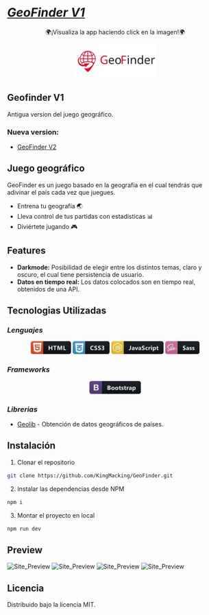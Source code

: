 

# [_**GeoFinder V1**_](https://geofinderapp.netlify.app "Live app")

<p align='center'>
    🌍¡Visualiza la app haciendo click en la imagen!🌍
</p>
<p align='center'>
    <a href="https://geofinderapp.netlify.app"><img height="80"src="https://github.com/KingMacking/GeoFinder/blob/master/img/geofinder/gf-logo.svg"></a>
</p>

## Geofinder V1
Antigua version del juego geográfico. <br>
### **Nueva version:**
- [GeoFinder V2](https://github.com/KingMacking/GeoFinderReact)

## Juego geográfico

GeoFinder es un juego basado en la geografía en el cual tendrás que adivinar el país cada vez que juegues.

- Entrena tu geografía 🌏
- Lleva control de tus partidas con estadísticas 📊
- Diviértete jugando 🎮

## Features

- **Darkmode:** Posibilidad de elegir entre los distintos temas, claro y oscuro, el cual tiene persistencia de usuario.
- **Datos en tiempo real:** Los datos colocados son en tiempo real, obtenidos de una API.

## Tecnologias Utilizadas
### _Lenguajes_
<p align='center'>
    <img height="30"src="https://github.com/MikeCodesDotNET/ColoredBadges/blob/master/svg/dev/languages/html.svg">
    <img height="30"src="https://github.com/MikeCodesDotNET/ColoredBadges/blob/master/svg/dev/languages/css3.svg">
    <img height="30"src="https://github.com/MikeCodesDotNET/ColoredBadges/blob/master/svg/dev/languages/js.svg">
    <img height="30"src="https://github.com/MikeCodesDotNET/ColoredBadges/blob/master/svg/dev/languages/sass.svg">
</p>

### _Frameworks_
<p align='center'>
    <img height="30"src="https://github.com/MikeCodesDotNET/ColoredBadges/blob/master/svg/dev/frameworks/bootstrap.svg">
</p>

### _Librerias_
- [Geolib]  - Obtención de datos geográficos de países.


## Instalación
1. Clonar el repositorio
```sh
git clone https://github.com/KingMacking/GeoFinder.git
```
2. Instalar las dependencias desde NPM
```sh
npm i
```
3. Montar el proyecto en local
```sh
npm run dev
```
## Preview

![Site_Preview](https://imgur.com/rteCdJ3.png "Site preview")
![Site_Preview](https://imgur.com/pU6Di6E.png "Site preview")
![Site_Preview](https://imgur.com/h3esQJY.png "Site preview")
![Site_Preview](https://imgur.com/PmloTL1.png "Site preview")

## Licencia
Distribuido bajo la licencia MIT.

   [Geolib]: <https://www.npmjs.com/package/geolib>
   
